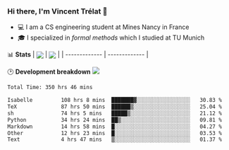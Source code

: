 ### Hi there, I'm Vincent Trélat 👋
 - 💻 I am a CS engineering student at Mines Nancy in France
 - 🎓 I specialized in *formal methods* which I studied at TU Munich

📊 **Stats**
| <img align="center" src="https://readme-stats.clckblog.space/api?username=VTrelat&show_icons=true&include_all_commits=true&theme=tokyonight&hide_border=true" /> | <img align="center" src="https://readme-stats.clckblog.space/api/top-langs/?username=VTrelat&layout=compact&theme=tokyonight&hide_border=true" /> |
| ------------- | ------------- |

🕑 **Development breakdown** ![](https://wakatime.com/badge/user/8d0110fb-6b70-4990-ab86-45c404715c2b.svg)
<!--START_SECTION:waka-->

```txt
Total Time: 350 hrs 46 mins

Isabelle         108 hrs 8 mins  ███████▓░░░░░░░░░░░░░░░░░   30.83 %
TeX              87 hrs 50 mins  ██████▒░░░░░░░░░░░░░░░░░░   25.04 %
sh               74 hrs 5 mins   █████▒░░░░░░░░░░░░░░░░░░░   21.12 %
Python           34 hrs 24 mins  ██▒░░░░░░░░░░░░░░░░░░░░░░   09.81 %
Markdown         14 hrs 58 mins  █░░░░░░░░░░░░░░░░░░░░░░░░   04.27 %
Other            12 hrs 23 mins  █░░░░░░░░░░░░░░░░░░░░░░░░   03.53 %
Text             4 hrs 47 mins   ▒░░░░░░░░░░░░░░░░░░░░░░░░   01.37 %
```

<!--END_SECTION:waka-->
